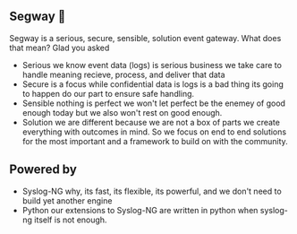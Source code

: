 ## Segway 👋

Segway is a serious, secure, sensible, solution event gateway. What does that mean? Glad you asked

* Serious we know event data (logs) is serious business we take care to handle meaning recieve, process, and deliver that data
* Secure is a focus while confidential data is logs is a bad thing its going to happen do our part to ensure safe handling.
* Sensible nothing is perfect we won't let perfect be the enemey of good enough today but we also won't rest on good enough.
* Solution we are different because we are not a box of parts we create everything with outcomes in mind. So we focus on end to end solutions for the most important and a framework to build on with the community. 

## Powered by

* Syslog-NG why, its fast, its flexible, its powerful, and we don't need to build yet another engine
* Python our extensions to Syslog-NG are written in python when syslog-ng itself is not enough.

